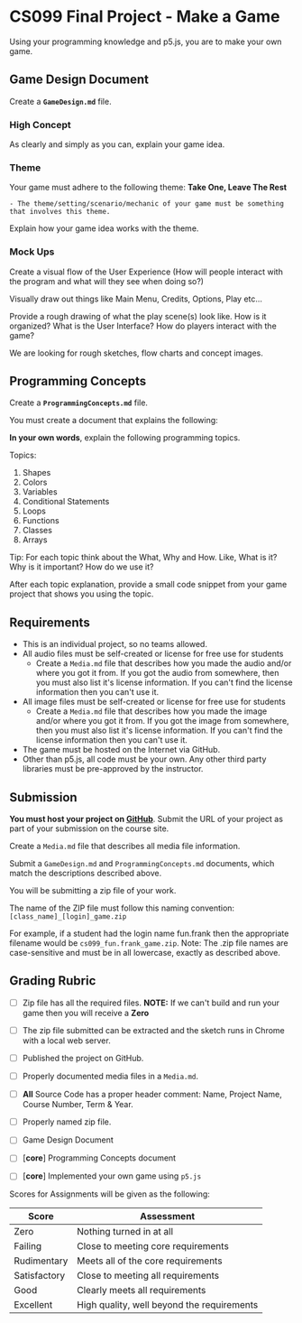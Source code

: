 

# CS099 Final Project - Make a Game

Using your programming knowledge and p5.js, you are to make your own game.

## Game Design Document

Create a **`GameDesign.md`** file.

### High Concept

As clearly and simply as you can, explain your game idea.

### Theme

Your game must adhere to the following theme: **Take One, Leave The Rest**

    - The theme/setting/scenario/mechanic of your game must be something that involves this theme.
Explain how your game idea works with the theme.

### Mock Ups

Create a visual flow of the User Experience (How will people interact with the program and what will they see when doing so?)

Visually draw out things like Main Menu, Credits, Options, Play etc...

Provide a rough drawing of what the play scene(s) look like. How is it organized? What is the User Interface? How do players interact with the game?

We are looking for rough sketches, flow charts and concept images.

## Programming Concepts

Create a **`ProgrammingConcepts.md`** file.

You must create a document that explains the following:

**In your own words**, explain the following programming topics. 

Topics:

1. Shapes
2. Colors
3. Variables
4. Conditional Statements
5. Loops
6. Functions
7. Classes
8. Arrays

Tip: For each topic think about the What, Why and How. Like, What is it? Why is it important? How do we use it?

After each topic explanation, provide a small code snippet from your game project that shows you using the topic.

## Requirements

- This is an individual project, so no teams allowed.
- All audio files must be self-created or license for free use for students
    - Create a `Media.md` file that describes how you made the audio and/or where you got it from. If you got the audio from somewhere, then you must also list it's license information. If you can't find the license information then you can't use it.
- All image files must be self-created or license for free use for students
    - Create a `Media.md` file that describes how you made the image and/or where you got it from. If you got the image from somewhere, then you must also list it's license information. If you can't find the license information then you can't use it.
- The game must be hosted on the Internet via GitHub.
- Other than p5.js, all code must be your own. Any other third party libraries must be pre-approved by the instructor.

## Submission

**You must host your project on [GitHub](https://youtu.be/ZneWjyn18e8)**. Submit the URL of your project as part of your submission on the course site.

Create a `Media.md` file that describes all media file information.

Submit a `GameDesign.md` and `ProgrammingConcepts.md` documents, which match the descriptions described above.

You will be submitting a zip file of your work.

The name of the ZIP file must follow this naming convention: `[class_name]_[login]_game.zip`

For example, if a student had the login name fun.frank then the appropriate filename would be `cs099_fun.frank_game.zip`. Note: The .zip file names are case-sensitive and must be in all lowercase, exactly as described above.

## Grading Rubric

- [ ] Zip file has all the required files. **NOTE:** If we can't build and run your game then you will receive a **Zero**
- [ ] The zip file submitted can be extracted and the sketch runs in Chrome with a local web server.
- [ ] Published the project on GitHub.
- [ ] Properly documented media files in a `Media.md`.
- [ ] **All** Source Code has a proper header comment: Name, Project Name, Course Number, Term & Year. 
- [ ] Properly named zip file.
- [ ] Game Design Document
- [ ] [**core**] Programming Concepts document
- [ ] [**core**] Implemented your own game using `p5.js`


Scores for Assignments will be given as the following:

Score        | Assessment
------------ | ----------
Zero         | Nothing turned in at all
Failing      | Close to meeting core requirements
Rudimentary  | Meets all of the core requirements
Satisfactory | Close to meeting all requirements
Good         | Clearly meets all requirements 
Excellent    | High quality, well beyond the requirements


